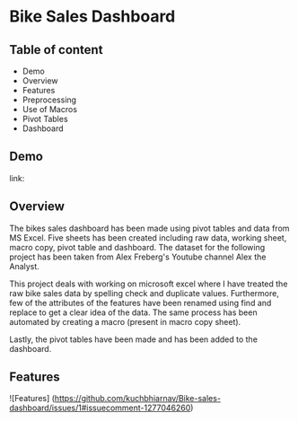 # Bike Sales Dashboard


## Table of content
- Demo
- Overview
- Features
- Preprocessing
- Use of Macros
- Pivot Tables
- Dashboard


## Demo
link:


## Overview

The bikes sales dashboard has been made using pivot tables and data from MS Excel. 
Five sheets has been created including raw data, working sheet, macro copy, pivot table and dashboard.
The dataset for the following project has been taken from Alex Freberg's Youtube channel Alex the Analyst.

This project deals with working on microsoft excel where I have treated the raw bike sales data by spelling check and duplicate values. Furthermore, few of the attributes of the features have been renamed using find and replace to get a clear idea of the data. The same process has been automated by creating a macro (present in macro copy sheet).

Lastly, the pivot tables have been made and has been added to the dashboard.


## Features

![Features] (https://github.com/kuchbhiarnav/Bike-sales-dashboard/issues/1#issuecomment-1277046260)
